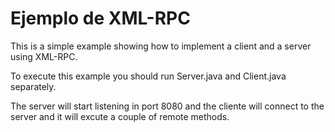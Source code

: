 # Ejemplo de XML-RPC

This is a simple example showing how to implement a client and a server using XML-RPC.

To execute this example you should run Server.java and Client.java separately.

The server will start listening in port 8080 and the cliente will connect to the server and it will excute a couple of remote methods. 